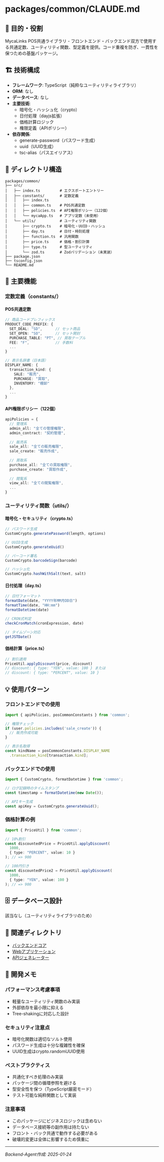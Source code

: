 # packages/common/CLAUDE.md

## 🎯 目的・役割

MycaLinks POS共通ライブラリ - フロントエンド・バックエンド双方で使用する共通定数、ユーティリティ関数、型定義を提供。コード重複を防ぎ、一貫性を保つための基盤パッケージ。

## 🏗️ 技術構成

- **フレームワーク**: TypeScript（純粋なユーティリティライブラリ）
- **ORM**: なし
- **データベース**: なし
- **主要技術**: 
  - 暗号化・ハッシュ化（crypto）
  - 日付処理（dayjs拡張）
  - 価格計算ロジック
  - 権限定義（APIポリシー）
- **依存関係**: 
  - generate-password（パスワード生成）
  - uuid（UUID生成）
  - tsc-alias（パスエイリアス）

## 📁 ディレクトリ構造

```
packages/common/
├── src/
│   ├── index.ts         # エクスポートエントリー
│   ├── constants/       # 定数定義
│   │   ├── index.ts     
│   │   ├── common.ts    # POS共通定数
│   │   ├── policies.ts  # API権限ポリシー（122個）
│   │   └── mycaApp.ts   # アプリ定数（未使用）
│   └── utils/           # ユーティリティ関数
│       ├── crypto.ts    # 暗号化・UUID・ハッシュ
│       ├── day.ts       # 日付・時刻処理
│       ├── function.ts  # 汎用関数
│       ├── price.ts     # 価格・割引計算
│       ├── type.ts      # 型ユーティリティ
│       └── zod.ts       # Zodバリデーション（未実装）
├── package.json
├── tsconfig.json
└── README.md
```

## 🔧 主要機能

### 定数定義（constants/）

#### POS共通定数
```typescript
// 商品コードプレフィックス
PRODUCT_CODE_PREFIX: {
  SET_DEAL: "SD",      // セット商品
  SET_OPEN: "SO",      // セット開封
  PURCHASE_TABLE: "PT", // 買取テーブル
  FEE: "F",            // 手数料
  ...
}

// 表示名辞書（日本語）
DISPLAY_NAME: {
  transaction_kind: {
    SALE: "販売",
    PURCHASE: "買取",
    INVENTORY: "棚卸"
  },
  ...
}
```

#### API権限ポリシー（122個）
```typescript
apiPolicies = {
  // 管理系
  admin_all: "全ての管理権限",
  admin_contract: "契約管理",
  
  // 販売系
  sale_all: "全ての販売権限",
  sale_create: "販売作成",
  
  // 買取系
  purchase_all: "全ての買取権限",
  purchase_create: "買取作成",
  
  // 閲覧系
  view_all: "全ての閲覧権限",
  ...
}
```

### ユーティリティ関数（utils/）

#### 暗号化・セキュリティ（crypto.ts）
```typescript
// パスワード生成
CustomCrypto.generatePassword(length, options)

// UUID生成
CustomCrypto.generateUuid()

// バーコード署名
CustomCrypto.barcodeSign(barcode)

// ハッシュ化
CustomCrypto.hashWithSalt(text, salt)
```

#### 日付処理（day.ts）
```typescript
// 日付フォーマット
formatDate(date, "YYYY年MM月DD日")
formatTime(date, "HH:mm")
formatDatetime(date)

// CRON式判定
checkCronMatch(cronExpression, date)

// タイムゾーン対応
getJSTDate()
```

#### 価格計算（price.ts）
```typescript
// 割引適用
PriceUtil.applyDiscount(price, discount)
// discount: { type: "YEN", value: 100 } または
// discount: { type: "PERCENT", value: 10 }
```

## 💡 使用パターン

### フロントエンドでの使用
```typescript
import { apiPolicies, posCommonConstants } from 'common';

// 権限チェック
if (user.policies.includes('sale_create')) {
  // 販売作成可能
}

// 表示名取得
const kindName = posCommonConstants.DISPLAY_NAME
  .transaction_kind[transaction.kind];
```

### バックエンドでの使用
```typescript
import { CustomCrypto, formatDatetime } from 'common';

// ログ記録時のタイムスタンプ
const timestamp = formatDatetime(new Date());

// APIキー生成
const apiKey = CustomCrypto.generateUuid();
```

### 価格計算の例
```typescript
import { PriceUtil } from 'common';

// 10%割引
const discountedPrice = PriceUtil.applyDiscount(
  1000, 
  { type: "PERCENT", value: 10 }
); // => 900

// 100円引き
const discountedPrice2 = PriceUtil.applyDiscount(
  1000,
  { type: "YEN", value: 100 }
); // => 900
```

## 🗄️ データベース設計

該当なし（ユーティリティライブラリのため）

## 🔗 関連ディレクトリ

- [バックエンドコア](../backend-core/)
- [Webアプリケーション](../web-app/)
- [APIジェネレーター](../api-generator/)

## 📝 開発メモ

### パフォーマンス考慮事項
- 軽量なユーティリティ関数のみ実装
- 外部依存を最小限に抑える
- Tree-shakingに対応した設計

### セキュリティ注意点
- 暗号化関数は適切なソルト使用
- パスワード生成は十分な複雑性を確保
- UUID生成はcrypto.randomUUID使用

### ベストプラクティス
- 共通化すべき処理のみ実装
- パッケージ間の循環参照を避ける
- 型安全性を保つ（TypeScript厳密モード）
- テスト可能な純粋関数として実装

### 注意事項
- このパッケージにビジネスロジックは含めない
- データベース接続等の副作用は持たない
- フロント・バック共通で動作する必要がある
- 破壊的変更は全体に影響するため慎重に

---
*Backend-Agent作成: 2025-01-24*